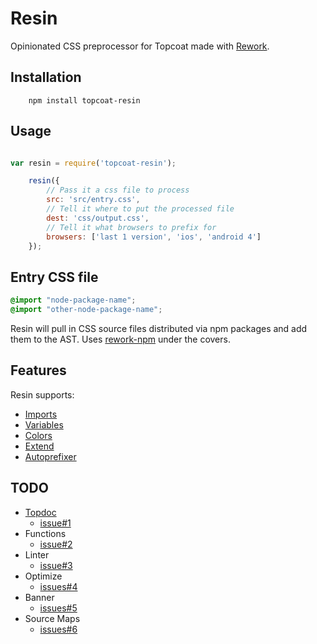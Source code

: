 Resin
=====

Opinionated CSS preprocessor for Topcoat made with
[Rework](http://github.com/visionmedia/rework).

Installation
------------

```
    npm install topcoat-resin
```

Usage
-----

```js

var resin = require('topcoat-resin');

    resin({
        // Pass it a css file to process
        src: 'src/entry.css',
        // Tell it where to put the processed file
        dest: 'css/output.css',
        // Tell it what browsers to prefix for
        browsers: ['last 1 version', 'ios', 'android 4']
    });

```

Entry CSS file
--------------

```css
@import "node-package-name";
@import "other-node-package-name";
```
Resin will pull in CSS source files distributed via npm packages and add them
to the AST. Uses [rework-npm](https://github.com/conradz/rework-npm) under the covers.

Features
--------

Resin supports:

* [Imports](https://github.com/conradz/rework-npm)
* [Variables](https://github.com/visionmedia/rework-vars)
* [Colors](https://github.com/visionmedia/rework#colors)
* [Extend](https://github.com/visionmedia/rework#extend)
* [Autoprefixer](https://github.com/ai/autoprefixer)

TODO
----

* [Topdoc](https://github.com/topcoat/topdoc)
    * [issue#1](https://github.com/topcoat/resin/issues/1)
* Functions
    * [issue#2](https://github.com/topcoat/resin/issues/2)
* Linter
    * [issue#3](https://github.com/topcoat/resin/issues/3)
* Optimize
    * [issues#4](https://github.com/topcoat/resin/issues/4)
* Banner
    * [issues#5](https://github.com/topcoat/resin/issues/5)
* Source Maps
    * [issues#6](https://github.com/topcoat/resin/issues/6)
